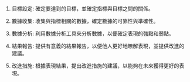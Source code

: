 

1. 目標設定: 確定要達到的目標，並確定指標與目標之間的關係。

2. 數據收集: 收集與指標相關的數據，確定數據的可靠性與準確性。

3. 數據分析: 利用數據分析工具來分析數據，以便確定表現的強點和弱點。

4. 結果報告: 提供有意義的結果報告，以便他人更好地瞭解表現，並提供改進的建議。

5. 改進措施: 根據表現結果，提出改進措施的建議，以能夠在未來獲得更好的表現。